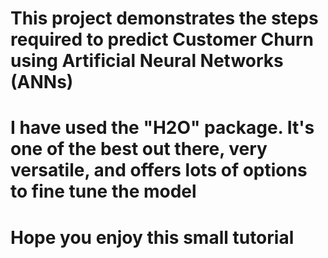 # This project demonstrates the steps required to predict Customer Churn using Artificial Neural Networks (ANNs)
# I have used the "H2O" package. It's one of the best out there, very versatile, and offers lots of options to fine tune the model
# Hope you enjoy this small tutorial
